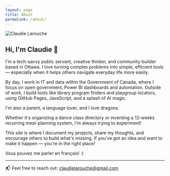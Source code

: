 ```yaml
---
layout: page
title: About
permalink: /about/
---
```


<link rel="stylesheet" href="{{ "/assets/css/custom.css" | relative_url }}">

![Claudie Larouche](https://claudielarouche.com/assets/img/claudie.png)

## Hi, I'm Claudie 👋

I'm a tech-savvy public servant, creative thinker, and community builder based in Ottawa. I love turning complex problems into simple, efficient tools — especially when it helps others navigate everyday life more easily.

By day, I work in IT and data within the Government of Canada, where I focus on open government, Power BI dashboards and automation. Outside of work, I build tools like library program finders and playgroup locators, using GitHub Pages, JavaScript, and a splash of AI magic.

I'm also a parent, a language lover, and I love dragons. 

Whether it's organizing a dance class directory or inventing a 12-weeks recurring meal-planning system, I'm always trying to experiment!

This site is where I document my projects, share my thoughts, and encourage others to build what's missing. If you've got an idea and want to make it happen — you're in the right place!

Vous pouvez me parler en français! :) 

---

📬 Feel free to reach out: [claudielarouche@gmail.com](mailto:claudielarouche@gmail.com)